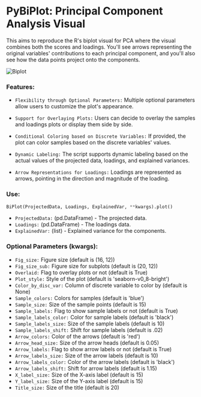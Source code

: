 # PyBiPlot: Principal Component Analysis Visual

This aims to reproduce the R's biplot visual for PCA where the visual combines both the scores and loadings. You'll see arrows representing the original variables' contributions to each principal component, and you'll also see how the data points project onto the components.

![Biplot](./image/python_biplot.png)

### Features:

- `Flexibility through Optional Parameters:` Multiple optional parameters allow users to customize the plot's appearance.

- `Support for Overlaying Plots:` Users can decide to overlay the samples and loadings plots or display them side by side.

- `Conditional Coloring based on Discrete Variables:` If provided, the plot can color samples based on the discrete variables' values.

- `Dynamic Labeling:` The script supports dynamic labeling based on the actual values of the projected data, loadings, and explained variances.

- `Arrow Representations for Loadings:` Loadings are represented as arrows, pointing in the direction and magnitude of the loading.

### Use:

```python
BiPlot(ProjectedData, Loadings, ExplainedVar, **kwargs).plot()
```

- `ProjectedData:` (pd.DataFrame) - The projected data.
- `Loadings:` (pd.DataFrame) - The loadings data.
- `ExplainedVar:` (list) - Explained variance for the components.

### Optional Parameters (kwargs):

- `Fig_size:` Figure size (default is (16, 12))
- `Fig_size_sub:` Figure size for subplots (default is (20, 12))
- `Overlaid:` Flag to overlay plots or not (default is True)
- `Plot_style:` Style of the plot (default is 'seaborn-v0_8-bright')
- `Color_by_disc_var:` Column of discrete variable to color by (default is None)
- `Sample_colors:` Colors for samples (default is 'blue')
- `Sample_size:` Size of the sample points (default is 15)
- `Sample_labels:` Flag to show sample labels or not (default is True)
- `Sample_labels_color:` Color for sample labels (default is 'black')
- `Sample_labels_size:` Size of the sample labels (default is 10)
- `Sample_labels_shift:` Shift for sample labels (default is .02)
- `Arrow_colors:` Color of the arrows (default is 'red')
- `Arrow_head_size:` Size of the arrow heads (default is 0.05)
- `Arrow_labels:` Flag to show arrow labels or not (default is True)
- `Arrow_labels_size:` Size of the arrow labels (default is 10)
- `Arrow_labels_color:` Color of the arrow labels (default is 'black')
- `Arrow_labels_shift:` Shift for arrow labels (default is 1.15)
- `X_label_size:` Size of the X-axis label (default is 15)
- `Y_label_size:` Size of the Y-axis label (default is 15)
- `Title_size:` Size of the title (default is 20)